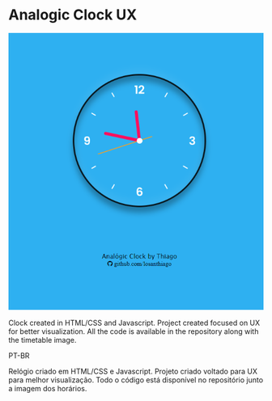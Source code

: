 # Analogic Clock UX

<img src="https://raw.githubusercontent.com/losanthiago/analogic-clockUX/master/clockUX.png" alt="clock">

Clock created in HTML/CSS and Javascript. Project created focused on UX for better visualization. All the code is available in the repository along with the timetable image.

PT-BR

Relógio criado em HTML/CSS e Javascript. Projeto criado voltado para UX para melhor visualização. Todo o código está disponível no repositório junto a imagem dos horários.